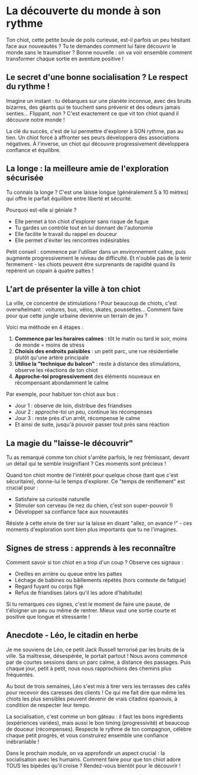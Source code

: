 # La découverte du monde à son rythme

Ton chiot, cette petite boule de poils curieuse, est-il parfois un peu hésitant face aux nouveautés ? Tu te demandes comment lui faire découvrir le monde sans le traumatiser ? Bonne nouvelle : on va voir ensemble comment transformer chaque sortie en aventure positive !

## Le secret d'une bonne socialisation ? Le respect du rythme !

Imagine un instant : tu débarques sur une planète inconnue, avec des bruits bizarres, des géants qui te touchent sans prévenir et des odeurs jamais senties... Flippant, non ? C'est exactement ce que vit ton chiot quand il découvre notre monde !

La clé du succès, c'est de lui permettre d'explorer à SON rythme, pas au tien. Un chiot forcé à affronter ses peurs développera des associations négatives. À l'inverse, un chiot qui découvre progressivement développera confiance et équilibre.

## La longe : la meilleure amie de l'exploration sécurisée

Tu connais la longe ? C'est une laisse longue (généralement 5 à 10 mètres) qui offre le parfait équilibre entre liberté et sécurité.

Pourquoi est-elle si géniale ?
- Elle permet à ton chiot d'explorer sans risque de fugue
- Tu gardes un contrôle tout en lui donnant de l'autonomie
- Elle facilite le travail du rappel en douceur
- Elle permet d'éviter les rencontres indésirables

Petit conseil : commence par l'utiliser dans un environnement calme, puis augmente progressivement le niveau de difficulté. Et n'oublie pas de la tenir fermement - les chiots peuvent être surprenants de rapidité quand ils repèrent un copain à quatre pattes !

## L'art de présenter la ville à ton chiot

La ville, ce concentré de stimulations ! Pour beaucoup de chiots, c'est overwhelmant : voitures, bus, vélos, skates, poussettes... Comment faire pour que cette jungle urbaine devienne un terrain de jeu ?

Voici ma méthode en 4 étapes :

1. **Commence par les horaires calmes** : tôt le matin ou tard le soir, moins de monde = moins de stress
2. **Choisis des endroits paisibles** : un petit parc, une rue résidentielle plutôt qu'une artère principale
3. **Utilise la "technique du balcon"** : reste à distance des stimulations, observe les réactions de ton chiot
4. **Approche-toi progressivement** des éléments nouveaux en récompensant abondamment le calme

Par exemple, pour habituer ton chiot aux bus :
- Jour 1 : observe de loin, distribue des friandises
- Jour 2 : approche-toi un peu, continue les récompenses
- Jour 3 : reste près d'un arrêt, récompense le calme
- Et ainsi de suite, jusqu'à pouvoir passer tout près sans réaction

## La magie du "laisse-le découvrir"

Tu as remarqué comme ton chiot s'arrête parfois, le nez frémissant, devant un détail qui te semble insignifiant ? Ces moments sont précieux !

Quand ton chiot montre de l'intérêt pour quelque chose (tant que c'est sécuritaire), donne-lui le temps d'explorer. Ce "temps de reniflement" est crucial pour :
- Satisfaire sa curiosité naturelle
- Stimuler son cerveau (le nez du chien, c'est son super-pouvoir !)
- Développer sa confiance face aux nouveautés

Résiste à cette envie de tirer sur la laisse en disant "allez, on avance !" - ces moments d'exploration sont bien plus importants que tu ne l'imagines.

## Signes de stress : apprends à les reconnaître

Comment savoir si ton chiot en a trop d'un coup ? Observe ces signaux :
- Oreilles en arrière ou queue entre les pattes
- Léchage de babines ou bâillements répétés (hors contexte de fatigue)
- Regard fuyant ou corps figé
- Refus de friandises (alors qu'il les adore d'habitude)

Si tu remarques ces signes, c'est le moment de faire une pause, de t'éloigner un peu ou même de rentrer. Mieux vaut une sortie courte et positive que longue et stressante !

## Anecdote - Léo, le citadin en herbe

Je me souviens de Léo, ce petit Jack Russell terrorisé par les bruits de la ville. Sa maîtresse, désespérée, le portait partout ! Nous avons commencé par de courtes sessions dans un parc calme, à distance des passages. Puis chaque jour, petit à petit, nous nous rapprochions des chemins plus fréquentés. 

Au bout de trois semaines, Léo s'est mis à tirer vers les terrasses des cafés pour recevoir des caresses des clients ! Ce qui me fait dire que même les chiots les plus sensibles peuvent devenir de vrais citadins épanouis, à condition de respecter leur tempo.

La socialisation, c'est comme un bon gâteau : il faut les bons ingrédients (expériences variées), mais aussi le bon timing (progressivité) et beaucoup de douceur (récompenses). Respecte le rythme de ton compagnon, célèbre chaque petit progrès, et vous construirez ensemble une confiance inébranlable !

Dans le prochain module, on va approfondir un aspect crucial : la socialisation avec les humains. Comment faire pour que ton chiot adore TOUS les bipèdes qu'il croise ? Rendez-vous bientôt pour le découvrir ! 
